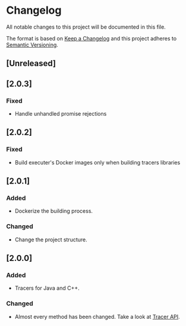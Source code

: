 # Changelog
All notable changes to this project will be documented in this file.

The format is based on [Keep a Changelog](http://keepachangelog.com/en/1.0.0/)
and this project adheres to [Semantic Versioning](http://semver.org/spec/v2.0.0.html).

## [Unreleased]

## [2.0.3]
### Fixed
- Handle unhandled promise rejections

## [2.0.2]
### Fixed
- Build executer's Docker images only when building tracers libraries

## [2.0.1]
### Added
- Dockerize the building process.

### Changed
- Change the project structure.

## [2.0.0]
### Added
- Tracers for Java and C++.

### Changed
- Almost every method has been changed. Take a look at [Tracer API](https://github.com/algorithm-visualizer/tracers/wiki).